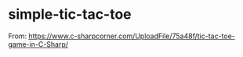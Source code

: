 # simple-tic-tac-toe
From: https://www.c-sharpcorner.com/UploadFile/75a48f/tic-tac-toe-game-in-C-Sharp/
